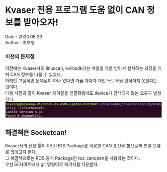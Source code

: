 # Kvaser 전용 프로그램 도움 없이 CAN 정보를 받아오자!
Date : 2020.06.23    
Author : 여호영

### 이전의 문제점
이전에는 Kvaser사의 linuxcan, kvlibsdk라는 파일을 다운 받아서 설치하는 과정을 거쳐 CAN 정보를 다룰 수 있었다.    
하지만 고질적인 문제점이 하나 있다면 가끔 가다가 개인 노트북을 인식하지 못한다는 것이다.    
다음 사진과 같이 Kvaser 케이블을 연결했음에도 device가 검색되지 않는 오류가 발생한다.    
![사진](run_example.png)    

## 해결책은 Socketcan!
Kvaser사의 전용 툴이 아닌 ROS Package를 이용한 CAN 통신을 함으로써 연결 오류를 없애고자 한다.    
그 해결책으로는 ROS 공식 Package인 ros_canopen을 사용하는 것이다.     
우선 ![사이트](https://github.com/ros-industrial/ros_canopen)에서 git 명령어로 패키지를 다운받자.
